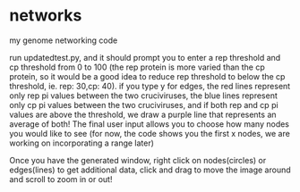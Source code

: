 # networks
my genome networking code

run updatedtest.py, and it should prompt you to enter a rep threshold and cp threshold from 0 to 100 (the rep protein is more varied than the cp protein, so it would be a good idea to reduce rep threshold to below the cp threshold, ie. rep: 30,cp: 40). if you type y for edges, the red lines represent only rep pi values between the two cruciviruses, the blue lines represent only cp pi values between the two cruciviruses, and if both rep and cp pi values are above the threshold, we draw a purple line  that represents an average of both! The final user input allows you to choose how many nodes you would like to see (for now, the code shows you the first x nodes, we are working on incorporating a range later)

Once you have the generated window, right click on nodes(circles) or edges(lines) to get additional data, click and drag to move the image around and scroll to zoom in or out! 
